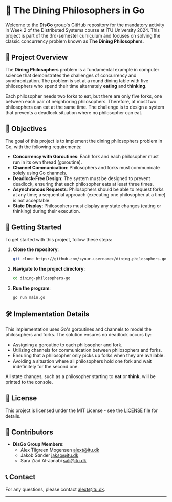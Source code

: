 # 🥢 The Dining Philosophers in Go

Welcome to the **DisGo** group's GitHub repository for the mandatory activity in Week 2 of the Distributed Systems course at ITU University 2024. This project is part of the 3rd-semester curriculum and focuses on solving the classic concurrency problem known as **The Dining Philosophers**.

## 📘 Project Overview

The **Dining Philosophers** problem is a fundamental example in computer science that demonstrates the challenges of concurrency and synchronization. The problem is set at a round dining table with five philosophers who spend their time alternately **eating** and **thinking**.

Each philosopher needs two forks to eat, but there are only five forks, one between each pair of neighboring philosophers. Therefore, at most two philosophers can eat at the same time. The challenge is to design a system that prevents a deadlock situation where no philosopher can eat.

## 🎯 Objectives

The goal of this project is to implement the dining philosophers problem in Go, with the following requirements:

- **Concurrency with Goroutines**: Each fork and each philosopher must run in its own thread (goroutine).
- **Channel Communication**: Philosophers and forks must communicate solely using Go channels.
- **Deadlock-Free Design**: The system must be designed to prevent deadlock, ensuring that each philosopher eats at least three times.
- **Asynchronous Requests**: Philosophers should be able to request forks at any time; a sequential approach (executing one philosopher at a time) is not acceptable.
- **State Display**: Philosophers must display any state changes (eating or thinking) during their execution.

## 🚀 Getting Started

To get started with this project, follow these steps:

1. **Clone the repository**:
    ```bash
    git clone https://github.com/<your-username>/dining-philosophers-go.git
    ```
2. **Navigate to the project directory**:
    ```bash
    cd dining-philosophers-go
    ```
3. **Run the program**:
    ```bash
    go run main.go
    ```

## 🛠️ Implementation Details

This implementation uses Go's goroutines and channels to model the philosophers and forks. The solution ensures no deadlock occurs by:

- Assigning a goroutine to each philosopher and fork.
- Utilizing channels for communication between philosophers and forks.
- Ensuring that a philosopher only picks up forks when they are available.
- Avoiding a situation where all philosophers hold one fork and wait indefinitely for the second one.
  
All state changes, such as a philosopher starting to **eat** or **think**, will be printed to the console.

## 📄 License

This project is licensed under the MIT License - see the [LICENSE](LICENSE) file for details.

## 👥 Contributors

- **DisGo Group Members**:
  - Alex Tilgreen Mogensen <alext@itu.dk>
  - Jakob Sønder <jakso@itu.dk>
  - Sara Ziad Al-Janabi <salj@itu.dk>

## 📞 Contact

For any questions, please contact [alext@itu.dk](mailto:your-email@example.com).

---
